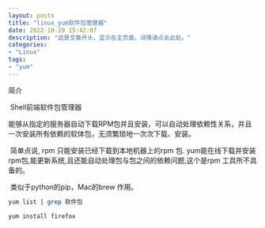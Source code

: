 ```yaml
---
layout: posts
title: "linux_yum软件包管理器"
date: 2022-10-29 15:42:07
description: "这是文章开头，显示在主页面，详情请点击此处。"
categories: 
- "Linux"
tags:
- "yum"
---
```


简介 <!--more-->

​		Shell前端软件包管理器

​		能够从指定的服务器自动下载RPM包并且安装，可以自动处理依赖性关系，并且一次安装所有依赖的软体包，无须繁琐地一次次下载、安装。

​		简单点说, rpm 只能安装已经下载到本地机器上的rpm 包. yum能在线下载并安装rpm包,能更新系统,且还能自动处理包与包之间的依赖问题,这个是rpm 工具所不具备的。

​		类似于python的pip，Mac的brew 作用。

```bash
yum list | grep 软件包

yum install firefox 
```

